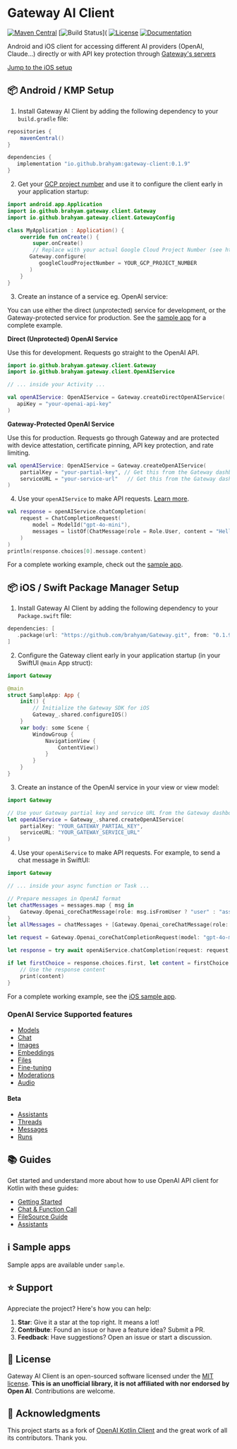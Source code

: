 # Gateway AI Client

[![Maven Central](https://img.shields.io/maven-central/v/io.github.brahyam/gateway-client?color=blue&label=Download)](https://central.sonatype.com/namespace/io.github.brahyam)
[![Build Status](https://img.shields.io/github/actions/workflow/status/brahyam/gateway-kmp/ci.yml?branch=main&logo=github)](
[![License](https://img.shields.io/github/license/brahyam/gateway-kmp?color=yellow)](LICENSE.md)
[![Documentation](https://img.shields.io/badge/docs-api-a97bff.svg?logo=kotlin)](https://docs.meetgateway.com/)

Android and iOS client for accessing different AI providers (OpenAI, Claude...) directly or with API
key protection through [Gateway's servers](https://meetgateway.com/)

[Jump to the iOS setup](#-ios--swift-package-manager-setup)

## 📦 Android / KMP Setup

1. Install Gateway AI Client by adding the following dependency to your `build.gradle` file:

```groovy
repositories {
    mavenCentral()
}

dependencies {
   implementation "io.github.brahyam:gateway-client:0.1.9"
}
```

2. Get your [GCP project number](https://console.cloud.google.com/welcome) and use it to configure
   the client early in your application startup:

```kotlin
import android.app.Application
import io.github.brahyam.gateway.client.Gateway
import io.github.brahyam.gateway.client.GatewayConfig

class MyApplication : Application() {
    override fun onCreate() {
        super.onCreate()
        // Replace with your actual Google Cloud Project Number (see https://console.cloud.google.com/welcome)
       Gateway.configure(
          googleCloudProjectNumber = YOUR_GCP_PROJECT_NUMBER
       )
    }
}
```

3. Create an instance of a service eg. OpenAI service:

You can use either the direct (unprotected) service for development, or the Gateway-protected service for production. See the [sample app](sample/README.md) for a complete example.

**Direct (Unprotected) OpenAI Service**

Use this for development. Requests go straight to the OpenAI API.

```kotlin
import io.github.brahyam.gateway.client.Gateway
import io.github.brahyam.gateway.client.OpenAIService

// ... inside your Activity ...

val openAIService: OpenAIService = Gateway.createDirectOpenAIService(
   apiKey = "your-openai-api-key"
)
```

**Gateway-Protected OpenAI Service**

Use this for production. Requests go through Gateway and are protected with device attestation, certificate pinning, API key protection, and rate limiting.

```kotlin
val openAIService: OpenAIService = Gateway.createOpenAIService(
    partialKey = "your-partial-key", // Get this from the Gateway dashboard
    serviceURL = "your-service-url"   // Get this from the Gateway dashboard
)
```

4. Use your `openAIService` to make API requests. [Learn more](guides/GettingStarted.md).

```kotlin
val response = openAIService.chatCompletion(
    request = ChatCompletionRequest(
        model = ModelId("gpt-4o-mini"),
        messages = listOf(ChatMessage(role = Role.User, content = "Hello, how are you?"))
    )
)
println(response.choices[0].message.content)
```

For a complete working example, check out the [sample app](sample/android/README.md).

## 📦 iOS / Swift Package Manager Setup

1. Install Gateway AI Client by adding the following dependency to your `Package.swift` file:

```swift
dependencies: [
   .package(url: "https://github.com/brahyam/Gateway.git", from: "0.1.9")
]
```

2. Configure the Gateway client early in your application startup (in your SwiftUI `@main` App struct):

```swift
import Gateway

@main
struct SampleApp: App {
    init() {
        // Initialize the Gateway SDK for iOS
        Gateway_.shared.configureIOS()
    }
    var body: some Scene {
        WindowGroup {
            NavigationView {
                ContentView()
            }
        }
    }
}
```

3. Create an instance of the OpenAI service in your view or view model:

```swift
import Gateway

// Use your Gateway partial key and service URL from the Gateway dashboard
let openAiService = Gateway_.shared.createOpenAIService(
    partialKey: "YOUR_GATEWAY_PARTIAL_KEY",
    serviceURL: "YOUR_GATEWAY_SERVICE_URL"
)
```

4. Use your `openAiService` to make API requests. For example, to send a chat message in SwiftUI:

```swift
import Gateway

// ... inside your async function or Task ...

// Prepare messages in OpenAI format
let chatMessages = messages.map { msg in
    Gateway.Openai_coreChatMessage(role: msg.isFromUser ? "user" : "assistant", content: msg.text)
}
let allMessages = chatMessages + [Gateway.Openai_coreChatMessage(role: "user", content: inputText)]

let request = Gateway.Openai_coreChatCompletionRequest(model: "gpt-4o-mini", messages: allMessages, reasoningEffort: nil, temperature: nil, topP: nil, n: nil, stop: nil, store: nil, maxTokens: nil, maxCompletionTokens: nil, presencePenalty: nil, frequencyPenalty: nil, logitBias: nil, user: nil, functions: nil, functionCall: nil, responseFormat: nil, tools: nil, toolChoice: nil, seed: nil, logprobs: nil, topLogprobs: nil, instanceId: nil, streamOptions: nil)

let response = try await openAiService.chatCompletion(request: request, requestOptions: nil)

if let firstChoice = response.choices.first, let content = firstChoice.message.content {
    // Use the response content
    print(content)
}
```

For a complete working example, see the [iOS sample app](sample/ios/Sample/README.md).

### OpenAI Service Supported features

- [Models](guides/GettingStarted.md#models)
- [Chat](guides/GettingStarted.md#chat)
- [Images](guides/GettingStarted.md#images)
- [Embeddings](guides/GettingStarted.md#embeddings)
- [Files](guides/GettingStarted.md#files)
- [Fine-tuning](guides/GettingStarted.md#fine-tuning)
- [Moderations](guides/GettingStarted.md#moderations)
- [Audio](guides/GettingStarted.md#audio)

#### Beta

- [Assistants](guides/GettingStarted.md#assistants)
- [Threads](guides/GettingStarted.md#threads)
- [Messages](guides/GettingStarted.md#messages)
- [Runs](guides/GettingStarted.md#runs)

## 📚 Guides

Get started and understand more about how to use OpenAI API client for Kotlin with these guides:

- [Getting Started](guides/GettingStarted.md)
- [Chat & Function Call](guides/ChatToolCalls.md)
- [FileSource Guide](guides/FileSource.md)
- [Assistants](guides/Assistants.md)

## ℹ️ Sample apps

Sample apps are available under `sample`.

## ⭐️ Support

Appreciate the project? Here's how you can help:

1. **Star**: Give it a star at the top right. It means a lot!
2. **Contribute**: Found an issue or have a feature idea? Submit a PR.
3. **Feedback**: Have suggestions? Open an issue or start a discussion.

## 📄 License

Gateway AI Client is an open-sourced software licensed under the [MIT license](LICENSE.md).
**This is an unofficial library, it is not affiliated with nor endorsed by Open AI**. Contributions
are welcome.

## 📝 Acknowledgments

This project starts as a fork of [OpenAI Kotlin Client](https://github.com/aallam/openai-kotlin) and
the great work of all its contributors. Thank you.
